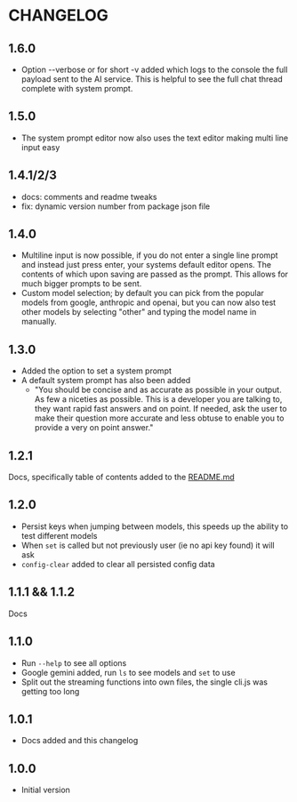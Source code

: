 # CHANGELOG

## 1.6.0

- Option --verbose or for short -v added which logs to the console the full payload sent to the AI service. This is
  helpful to see the full chat thread complete with system prompt.

## 1.5.0

- The system prompt editor now also uses the text editor making multi line input easy

## 1.4.1/2/3

- docs: comments and readme tweaks
- fix: dynamic version number from package json file

## 1.4.0

- Multiline input is now possible, if you do not enter a single line prompt and instead just press enter, your systems
  default editor opens. The contents of which upon saving are passed as the prompt. This allows for much bigger prompts
  to be sent.
- Custom model selection; by default you can pick from the popular models from google, anthropic and openai, but you can
  now also test other models by selecting "other" and typing the model name in manually.

## 1.3.0

- Added the option to set a system prompt
- A default system prompt has also been added
    - "You should be concise and as accurate as possible in your output. As few a niceties as possible. This is a
      developer you are talking to, they want rapid fast answers and on point. If needed, ask the user to make their
      question more accurate and less obtuse to enable you to provide a very on point answer."

## 1.2.1

Docs, specifically table of contents added to the [README.md](./README.md)

## 1.2.0

- Persist keys when jumping between models, this speeds up the ability to test different models
- When `set` is called but not previously user (ie no api key found) it will ask
- `config-clear` added to clear all persisted config data

## 1.1.1 && 1.1.2

Docs

## 1.1.0

- Run `--help` to see all options
- Google gemini added, run `ls` to see models and `set` to use
- Split out the streaming functions into own files, the single cli.js was getting too long

## 1.0.1

- Docs added and this changelog

## 1.0.0

- Initial version
